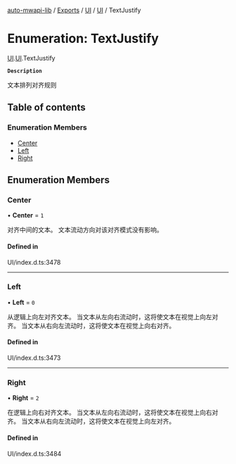 [auto-mwapi-lib](../README.md) / [Exports](../modules.md) / [UI](../modules/UI.md) / [UI](../modules/UI.UI.md) / TextJustify

# Enumeration: TextJustify

[UI](../modules/UI.md).[UI](../modules/UI.UI.md).TextJustify

**`Description`**

文本排列对齐规则

## Table of contents

### Enumeration Members

- [Center](UI.UI.TextJustify.md#center)
- [Left](UI.UI.TextJustify.md#left)
- [Right](UI.UI.TextJustify.md#right)

## Enumeration Members

### Center

• **Center** = `1`

对齐中间的文本。
文本流动方向对该对齐模式没有影响。

#### Defined in

UI/index.d.ts:3478

---

### Left

• **Left** = `0`

从逻辑上向左对齐文本。
当文本从左向右流动时，这将使文本在视觉上向左对齐。
当文本从右向左流动时，这将使文本在视觉上向右对齐。

#### Defined in

UI/index.d.ts:3473

---

### Right

• **Right** = `2`

在逻辑上向右对齐文本。
当文本从左向右流动时，这将使文本在视觉上向右对齐。
当文本从右向左流动时，这将使文本在视觉上向左对齐。

#### Defined in

UI/index.d.ts:3484
